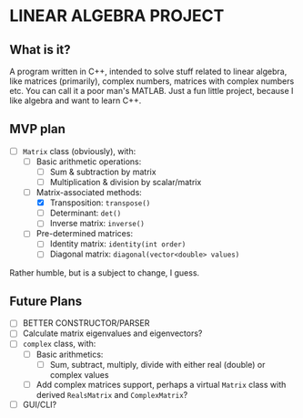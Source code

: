 # LINEAR ALGEBRA PROJECT

## What is it?
A program written in C++, intended to solve stuff related to 
linear algebra, like matrices (primarily), complex numbers, matrices with
complex numbers etc. You can call it a poor man's MATLAB.
Just a fun little project, because I like algebra
and want to learn C++.

## MVP plan

- [ ] `Matrix` class (obviously), with:
    - [ ] Basic arithmetic operations:
        - [ ] Sum & subtraction by matrix
        - [ ] Multiplication & division by scalar/matrix
    - [ ] Matrix-associated methods:
        - [x] Transposition: `transpose()`
        - [ ] Determinant: `det()`
        - [ ] Inverse matrix: `inverse()`
    - [ ] Pre-determined matrices:
        - [ ] Identity matrix: `identity(int order)`
        - [ ] Diagonal matrix: `diagonal(vector<double> values)`

Rather humble, but is a subject to change, I guess.

## Future Plans
- [ ] BETTER CONSTRUCTOR/PARSER
- [ ] Calculate matrix eigenvalues and eigenvectors?
- [ ] `complex` class, with:
    - [ ] Basic arithmetics:
        - [ ] Sum, subtract, multiply, divide with either real (double)
        or complex values
    - [ ] Add complex matrices support, perhaps a virtual `Matrix` class with
    derived `RealsMatrix` and `ComplexMatrix`?
- [ ] GUI/CLI?
